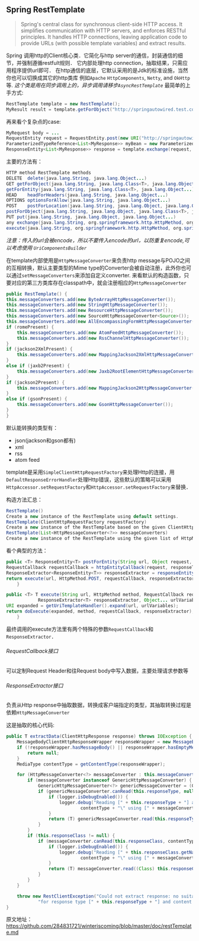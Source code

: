 ## Spring RestTemplate
> Spring's central class for synchronous client-side HTTP access. It simplifies communication with HTTP servers, and enforces RESTful principles. It handles HTTP connections, leaving application code to provide URLs (with possible template variables) and extract results.

Spring 调用http的Client核心类．它简化与http server的通信，封装通信的细节，并强制遵循restfult规则．
它内部处理http connection，抽取结果，只需应用程序提供url即可．
在http通信的底层，它默认采用的是Jdk的标准设施，当然你也可以切换成其它的http类库
例如`Apache` `HttpComponents`, `Netty`, and `OkHttp`等.
*这个类是用在同步调用上的，异步调用请移步`AsyncRestTemplate`*
最简单的上手方式:

``` Java
RestTemplate template = new RestTemplate();
MyResult result = template.getForObject("http://springautowired.test.com/getResult.json", MyResult.class);
```
再来看个复杂点的case:
```Java
MyRequest body = ...
RequestEntity request = RequestEntity.post(new URI("http://springautowired.com/foo")).accept(MediaType.APPLICATION_JSON).body(body);
ParameterizedTypeReference<List<MyResponse>> myBean = new ParameterizedTypeReference<List<MyResponse>>() {};
ResponseEntity<List<MyResponse>> response = template.exchange(request, myBean);

```
主要的方法有：
```Java
HTTP method	RestTemplate methods
DELETE	delete(java.lang.String, java.lang.Object...)
GET	getForObject(java.lang.String, java.lang.Class<T>, java.lang.Object...)
getForEntity(java.lang.String, java.lang.Class<T>, java.lang.Object...)
HEAD	headForHeaders(java.lang.String, java.lang.Object...)
OPTIONS	optionsForAllow(java.lang.String, java.lang.Object...)
POST	postForLocation(java.lang.String, java.lang.Object, java.lang.Object...)
postForObject(java.lang.String, java.lang.Object, java.lang.Class<T>, java.lang.Object...)
PUT	put(java.lang.String, java.lang.Object, java.lang.Object...)
any	exchange(java.lang.String, org.springframework.http.HttpMethod, org.springframework.http.HttpEntity<?>, java.lang.Class<T>, java.lang.Object...)
execute(java.lang.String, org.springframework.http.HttpMethod, org.springframework.web.client.RequestCallback, org.springframework.web.client.ResponseExtractor<T>, java.lang.Object...)
```

*注意：传入的url会被encode，所以不要传入encode的url，以防重复encode,可以考虑使用 `UriComponentsBuilder`*

在template内部使用是`HttpMessageConverter`来负责http message与POJO之间的互相转换，默认主要类型的Mime type的Converter会被自动注册，此外你也可以通过`setMessageConverters`来添加自定义converter.
来看默认的构造函数，只要对应的第三方类库存在classpath中，就会注册相应的`HttpMessageConverter`

```Java
public RestTemplate() {
this.messageConverters.add(new ByteArrayHttpMessageConverter());
this.messageConverters.add(new StringHttpMessageConverter());
this.messageConverters.add(new ResourceHttpMessageConverter());
this.messageConverters.add(new SourceHttpMessageConverter<Source>());
this.messageConverters.add(new AllEncompassingFormHttpMessageConverter());
if (romePresent) {
    this.messageConverters.add(new AtomFeedHttpMessageConverter());
    this.messageConverters.add(new RssChannelHttpMessageConverter());
}
if (jackson2XmlPresent) {
    this.messageConverters.add(new MappingJackson2XmlHttpMessageConverter());
}
else if (jaxb2Present) {
    this.messageConverters.add(new Jaxb2RootElementHttpMessageConverter());
}
if (jackson2Present) {
    this.messageConverters.add(new MappingJackson2HttpMessageConverter());
}
else if (gsonPresent) {
    this.messageConverters.add(new GsonHttpMessageConverter());
}
}
```
默认能转换的类型有：
* json(jackson和gson都有)
* xml
* rss
* atom feed

template是采用`SimpleClientHttpRequestFactory`来处理Http的连接，用` DefaultResponseErrorHandler`处理Http错误，这些默认的策略可以采用`HttpAccessor.setRequestFactory`和`HttpAccessor.setRequestFactory`来替换．

构造方法汇总：
```Java
RestTemplate()
Create a new instance of the RestTemplate using default settings.
RestTemplate(ClientHttpRequestFactory requestFactory)
Create a new instance of the RestTemplate based on the given ClientHttpRequestFactory.
RestTemplate(List<HttpMessageConverter<?>> messageConverters)
Create a new instance of the RestTemplate using the given list of HttpMessageConverter to use
```

看个典型的方法：
```Java
public <T> ResponseEntity<T> postForEntity(String url, Object request, Class<T> responseType, Object... uriVariables)throws RestClientException {
RequestCallback requestCallback = httpEntityCallback(request, responseType);
ResponseExtractor<ResponseEntity<T>> responseExtractor = responseEntityExtractor(responseType);
return execute(url, HttpMethod.POST, requestCallback, responseExtractor, uriVariables);
	}
```
```Java
public <T> T execute(String url, HttpMethod method, RequestCallback requestCallback,
			ResponseExtractor<T> responseExtractor, Object... urlVariables) throws RestClientException {
URI expanded = getUriTemplateHandler().expand(url, urlVariables);
return doExecute(expanded, method, requestCallback, responseExtractor);
	}
```

最终调用的execute方法里有两个特殊的参数`RequestCallback`和`ResponseExtractor`．

###### RequestCallback接口
可以定制Request Header和往Request body中写入数据，主要处理请求参数等

###### ResponseExtractor接口
负责从Http response中抽取数据，转换成客户端指定的类型，其抽取转换过程是依赖`HttpMessageConverter`

这是抽取的核心代码:
```Java
public T extractData(ClientHttpResponse response) throws IOException {
    MessageBodyClientHttpResponseWrapper responseWrapper = new MessageBodyClientHttpResponseWrapper(response);
    if (!responseWrapper.hasMessageBody() || responseWrapper.hasEmptyMessageBody()) {
        return null;
    }
    MediaType contentType = getContentType(responseWrapper);

    for (HttpMessageConverter<?> messageConverter : this.messageConverters) {
        if (messageConverter instanceof GenericHttpMessageConverter) {
            GenericHttpMessageConverter<?> genericMessageConverter = (GenericHttpMessageConverter<?>) messageConverter;
            if (genericMessageConverter.canRead(this.responseType, null, contentType)) {
                if (logger.isDebugEnabled()) {
                    logger.debug("Reading [" + this.responseType + "] as \"" +
                            contentType + "\" using [" + messageConverter + "]");
                }
                return (T) genericMessageConverter.read(this.responseType, null, responseWrapper);
            }
        }
        if (this.responseClass != null) {
            if (messageConverter.canRead(this.responseClass, contentType)) {
                if (logger.isDebugEnabled()) {
                    logger.debug("Reading [" + this.responseClass.getName() + "] as \"" +
                            contentType + "\" using [" + messageConverter + "]");
                }
                return (T) messageConverter.read((Class) this.responseClass, responseWrapper);
            }
        }
    }

    throw new RestClientException("Could not extract response: no suitable HttpMessageConverter found " +
            "for response type [" + this.responseType + "] and content type [" + contentType + "]");
}
```
原文地址：<https://github.com/284831721/winteriscoming/blob/master/doc/restTemplate.md>